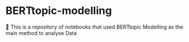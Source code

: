 # BERTtopic-modelling

📌 This is a repository of notebooks that used BERTtopic Modelling as the main method to analyse Data
